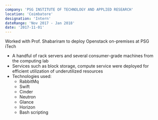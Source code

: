 ```yaml
---
company: 'PSG INSTITUTE OF TECHNOLOGY AND APPLIED RESEARCH'
location: 'Coimbatore'
designation: 'Intern'
dateRange: 'Nov 2017 - Jan 2018'
date: '2017-11-01'
---
```

Worked with Prof. Shabariram to deploy Openstack on-premises at PSG iTech
- A handful of rack servers and several consumer-grade machines from the computing lab
- Services such as block storage, compute service were deployed for efficient utilization of underutilized resources
- Technologies used:
    * RabbitMq
    * Swift
    * Cinder
    * Neutron
    * Glance
    * Horizon
    * Bash scripting
